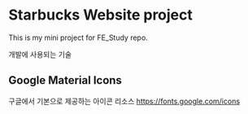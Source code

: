 # Starbucks Website project

This is my mini project for FE_Study repo.

개발에 사용되는 기술
## Google Material Icons
구글에서 기본으로 제공하는 아이콘 리소스 https://fonts.google.com/icons
